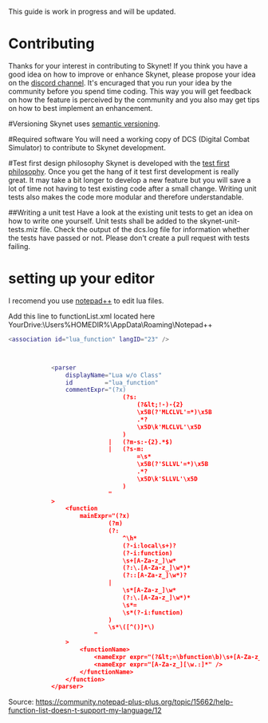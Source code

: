 This guide is work in progress and will be updated.

# Contributing
Thanks for your interest in contributing to Skynet!
If you think you have a good idea on how to improve or enhance Skynet, please propose your idea on the [discord channel](https://discord.gg/ZEyp3g).
It's encuraged that you run your idea by the community before you spend time coding. This way you will get feedback on how the feature is perceived by the community 
and you also may get tips on how to best implement an enhancement.

#Versioning
Skynet uses [semantic versioning](https://semver.org/).

#Required software
You will need a working copy of DCS (Digital Combat Simulator) to contribute to Skynet development.

#Test first design philosophy
Skynet is developed with the [test first philosophy](https://resources.collab.net/agile-101/test-first-programming). Once you get the hang of it test first development is really great.
It may take a bit longer to develop a new feature but you will save a lot of time not having to test existing code after a small change. Writing unit tests also makes the code more modular and therefore understandable.

##Writing a unit test
Have a look at the existing unit tests to get an idea on how to write one yourself. Unit tests shall be added to the skynet-unit-tests.miz file.
Check the output of the dcs.log file for information whether the tests have passed or not. Please don't create a pull request with tests failing.


# setting up your editor
I recomend you use [notepad++](https://notepad-plus-plus.org/downloads/) to edit lua files.

Add this line to functionList.xml located here YourDrive:\Users\%HOMEDIR%\AppData\Roaming\Notepad++

```lua
<association id="lua_function" langID="23" />
```

```lua


			<parser
				displayName="Lua w/o Class"
				id         ="lua_function"
				commentExpr="(?x)                                               # free-spacing (see `RegEx - Pattern Modifiers`)
								(?s:                                            # Multi Line Comment
									(?&lt;!-)-{2}                               # - start-of-comment indicator with
									\x5B(?'MLCLVL'=*)\x5B                       #   ...specific level
									.*?                                         # - whatever, until
									\x5D\k'MLCLVL'\x5D                          # - end-of-comment indicator of equal level
								)
							|	(?m-s:-{2}.*$)                                  # Single Line Comment
							|	(?s-m:                                          # String Literal
									=\s*
									\x5B(?'SLLVL'=*)\x5B                        # - start-of-string indicator with specific level
									.*?                                         # - whatever, until
									\x5D\k'SLLVL'\x5D                           # - end-of-string indicator of equal level
								)
							"
			>
				<function
					mainExpr="(?x)                                              # free-spacing (see `RegEx - Pattern Modifiers`)
							(?m)                                                # ^ and $ match at line-breaks
							(?:
								^\h*                                            # optional leading white-space at start-of-line
								(?-i:local\s+)?
								(?-i:function)
								\s+[A-Za-z_]\w*
								(?:\.[A-Za-z_]\w*)*
								(?::[A-Za-z_]\w*)?
							|
								\s*[A-Za-z_]\w*
								(?:\.[A-Za-z_]\w*)*
								\s*=
								\s*(?-i:function)
							)
							\s*\([^()]*\)
						"
				>
					<functionName>
						<nameExpr expr="(?&lt;=\bfunction\b)\s+[A-Za-z_][\w.:]*\s*\(|[A-Za-z_][\w.]*\s*=" />
						<nameExpr expr="[A-Za-z_][\w.:]*" />
					</functionName>
				</function>
			</parser>
```
Source: https://community.notepad-plus-plus.org/topic/15662/help-function-list-doesn-t-support-my-language/12